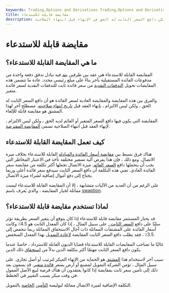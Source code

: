 ```yaml
---
keywords: Trading,Options and Derivatives Trading,Options and Derivatives
title: مقايضة قابلة للاستدعاء
description: المقايضة القابلة للاستدعاء هي عقد لتبادل التدفقات النقدية بسعر ثابت متغير ، ولكن دافع السعر الثابت له الحق في الإنهاء قبل انتهاء الصلاحية.
---
```


# مقايضة قابلة للاستدعاء
## ما هي المقايضة القابلة للاستدعاء؟

المقايضة القابلة للاستدعاء هي عقد بين طرفين [يتم](/counterparty) فيه تبادل تدفق دفعة واحدة من مدفوعات الفائدة المستقبلية بآخر بناءً على مبلغ رئيسي محدد. عادة ما تتضمن هذه المقايضات تحويل [التدفقات النقدية](/cashflow) من سعر فائدة ثابت للتدفقات النقدية لسعر فائدة متغير.

والفرق بين هذه المقايضة والمقايضة العادية لسعر الفائدة هو أن دافع السعر الثابت له الحق ، ولكن ليس الالتزام ، بإنهاء العقد قبل [تاريخ انتهاء صلاحيته](/expirationdate). مصطلح آخر لهذا المشتق هو مقايضة قابلة للإلغاء.

المقايضة التي يكون فيها دافع السعر المتغير أو العائم لديه الحق ، ولكن ليس الالتزام ، لإنهاء العقد قبل انتهاء الصلاحية تسمى [المقايضة المفترضة](/putable-swap).

## كيف تعمل المقايضة القابلة للاستدعاء

هناك فرق بسيط بين [مقايضة أسعار الفائدة والمبادلة](/interestrateswap) القابلة للاستدعاء بخلاف ميزة الاتصال. ومع ذلك ، فإن هذا يفرض آلية تسعير مختلفة تأخذ في الاعتبار المخاطر التي يجب أن يتحملها دافع [السعر العائم](/floatinginterestrate). ميزة الاتصال تجعلها أكثر تكلفة من مقايضة سعر الفائدة العادي. تعني هذه التكلفة أن دافع السعر الثابت سيدفع سعر فائدة أعلى وربما يحتاج إلى دفع أموال إضافية لشراء ميزة الاتصال.

على الرغم من أن العديد من الآليات متشابهة ، إلا أن المقايضة القابلة للاستدعاء ليست مماثلة لخيار المقايضة ، والذي يُعرف باسم [swaption](/swaption).

## لماذا تستخدم مقايضة قابلة للاستدعاء؟

قد يختار المستثمر مقايضة قابلة للاستدعاء إذا كان يتوقع أن يتغير السعر بطريقة تؤثر سلبًا على دافع [السعر الثابت .](/fixedinterestrate) على سبيل المثال ، إذا كان المعدل الثابت هو 4.5٪ وكانت أسعار الفائدة على المشتقات المماثلة ذات آجال الاستحقاق المماثلة ربما تنخفض إلى 3.5٪ ، فقد يطلب دافع السعر الثابت المقايضة [لإعادة التمويل](/refinance) بهذا المعدل المنخفض.

غالبًا ما تصاحب المقايضات القابلة للاستدعاء قضايا الديون القابلة للاسترداد ، خاصةً عندما يكون دافع السعر الثابت مهتمًا أكثر بتكلفة الدين بدلاً من [استحقاق](/maturity) ذلك الدين.

سبب آخر لاستخدام هذا [المشتق](/derivative) هو الحماية من الإنهاء المبكر لترتيب أو أصل تجاري. على سبيل المثال ، تؤمن الشركة التمويل لمصنع أو أرض بسعر [فائدة متغير](/variableinterestrate). قد يسعون بعد ذلك إلى تأمين سعر ثابت بمقايضة إذا كانوا يعتقدون أن هناك فرصة لبيع الأصل الممول في وقت مبكر بسبب التغيير في الخطط.

التكلفة الإضافية لميزة الاتصال مماثلة لبوليصة [التأمين](/insurance-coverage) [الخاصة](/insurance-coverage) بالتمويل.

